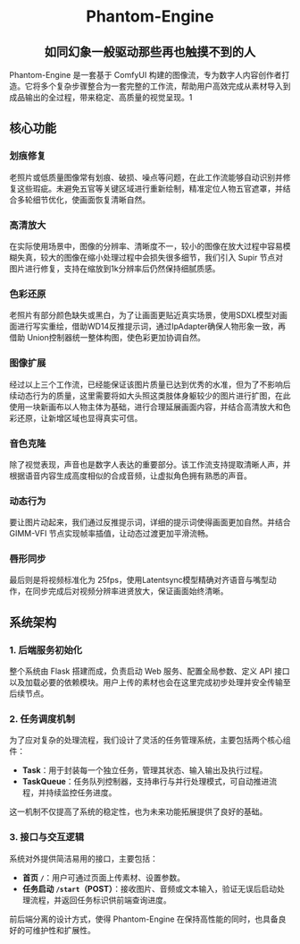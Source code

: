 # <center>Phantom-Engine</center>

## <center>如同幻象一般驱动那些再也触摸不到的人</center>

Phantom-Engine 是一套基于 ComfyUI 构建的图像流，专为数字人内容创作者打造。它将多个复杂步骤整合为一套完整的工作流，帮助用户高效完成从素材导入到成品输出的全过程，带来稳定、高质量的视觉呈现。1

## 核心功能

### 划痕修复  
老照片或低质量图像常有划痕、破损、噪点等问题，在此工作流能够自动识别并修复这些瑕疵。未避免五官等关键区域进行重新绘制，精准定位人物五官遮罩，并结合多轮细节优化，使画面恢复清晰自然。

### 高清放大  
在实际使用场景中，图像的分辨率、清晰度不一，较小的图像在放大过程中容易模糊失真，较大的图像在缩小处理过程中会损失很多细节，我们引入 Supir 节点对图片进行修复，支持在缩放到1k分辨率后仍然保持细腻质感。

### 色彩还原  
老照片有部分颜色缺失或黑白，为了让画面更贴近真实场景，使用SDXL模型对画面进行写实重绘，借助WD14反推提示词，通过IpAdapter确保人物形象一致，再借助 Union控制器统一整体构图，使色彩更加协调自然。

### 图像扩展  
经过以上三个工作流，已经能保证该图片质量已达到优秀的水准，但为了不影响后续动态行为的质量，这里需要将如大头照这类肢体身躯较少的图片进行扩图，在此使用一块新画布以人物主体为基础，进行合理延展画面内容，并结合高清放大和色彩还原，让新增区域也显得真实可信。

### 音色克隆  
除了视觉表现，声音也是数字人表达的重要部分。该工作流支持提取清晰人声，并根据语音内容生成高度相似的合成音频，让虚拟角色拥有熟悉的声音。

### 动态行为  
要让图片动起来，我们通过反推提示词，详细的提示词使得画面更加自然。并结合 GIMM-VFI 节点实现帧率插值，让动态过渡更加平滑流畅。

### 唇形同步  
最后则是将视频标准化为 25fps，使用Latentsync模型精确对齐语音与嘴型动作，在同步完成后对视频分辨率进贤放大，保证画面始终清晰。

## 系统架构

### 1. 后端服务初始化  
整个系统由 Flask 搭建而成，负责启动 Web 服务、配置全局参数、定义 API 接口以及加载必要的依赖模块。用户上传的素材也会在这里完成初步处理并安全传输至后续节点。

### 2. 任务调度机制  
为了应对复杂的处理流程，我们设计了灵活的任务管理系统，主要包括两个核心组件：
- **Task**：用于封装每一个独立任务，管理其状态、输入输出及执行过程。
- **TaskQueue**：任务队列控制器，支持串行与并行处理模式，可自动推进流程，并持续监控任务进度。

这一机制不仅提高了系统的稳定性，也为未来功能拓展提供了良好的基础。

### 3. 接口与交互逻辑  
系统对外提供简洁易用的接口，主要包括：
- **首页 `/`**：用户可通过页面上传素材、设置参数。
- **任务启动 `/start`（POST）**：接收图片、音频或文本输入，验证无误后启动处理流程，并返回任务标识供前端查询进度。

前后端分离的设计方式，使得 Phantom-Engine 在保持高性能的同时，也具备良好的可维护性和扩展性。